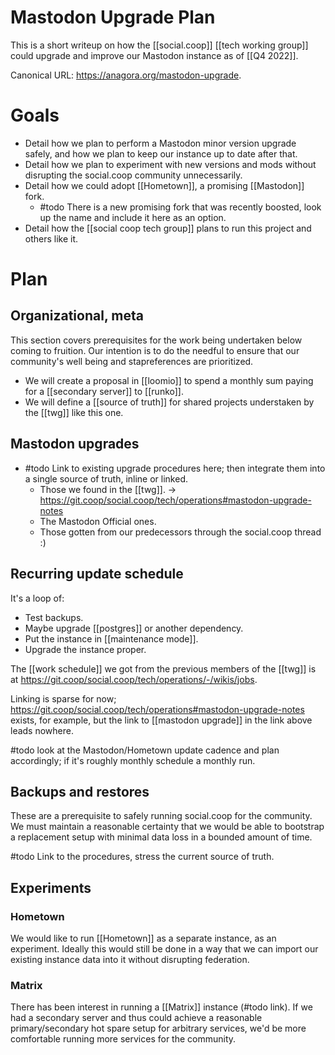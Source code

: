 # Mastodon Upgrade Plan

This is a short writeup on how the [[social.coop]] [[tech working group]] could upgrade and improve our Mastodon instance as of [[Q4 2022]].

Canonical URL: https://anagora.org/mastodon-upgrade.

# Goals

- Detail how we plan to perform a Mastodon minor version upgrade safely, and how we plan to keep our instance up to date after that.
- Detail how we plan to experiment with new versions and mods without disrupting the social.coop community unnecessarily.
- Detail how we could adopt [[Hometown]], a promising [[Mastodon]] fork.
  - #todo There is a new promising fork that was recently boosted, look up the name and include it here as an option.
- Detail how the [[social coop tech group]] plans to run this project and others like it.
  
# Plan

## Organizational, meta

This section covers prerequisites for the work being undertaken below coming to fruition. Our intention is to do the needful to ensure that our community's well being and stapreferences are prioritized.

- We will create a proposal in [[loomio]] to spend a monthly sum paying for a [[secondary server]] to  [[runko]].
- We will define a [[source of truth]] for shared projects understaken by the [[twg]] like this one.

## Mastodon upgrades

- #todo Link to existing upgrade procedures here; then integrate them into a single source of truth, inline or linked.
  - Those we found in the [[twg]].
    -> https://git.coop/social.coop/tech/operations#mastodon-upgrade-notes
  - The Mastodon Official ones.
  - Those gotten from our predecessors through the social.coop thread :)

## Recurring update schedule

It's a loop of: 

- Test backups.
- Maybe upgrade [[postgres]] or another dependency.
- Put the instance in [[maintenance mode]].
- Upgrade the instance proper.

The [[work schedule]] we got from the previous members of the [[twg]] is at https://git.coop/social.coop/tech/operations/-/wikis/jobs.

Linking is sparse for now; https://git.coop/social.coop/tech/operations#mastodon-upgrade-notes exists, for example, but the link to [[mastodon upgrade]] in the link above leads nowhere.

#todo look at the Mastodon/Hometown update cadence and plan accordingly; if it's roughly monthly schedule a monthly run.

## Backups and restores

These are a prerequisite to safely running social.coop for the community. We must maintain a reasonable certainty that we would be able to bootstrap a replacement setup with minimal data loss in a bounded amount of time.

#todo Link to the procedures, stress the current source of truth.

## Experiments

### Hometown

We would like to run [[Hometown]] as a separate instance, as an experiment. Ideally this would still be done in a way that we can import our existing instance data into it without disrupting federation.

### Matrix

There has been interest in running a [[Matrix]] instance (#todo link). If we had a secondary server and thus could achieve a reasonable primary/secondary hot spare setup for arbitrary services, we'd be more comfortable running more services for the community.